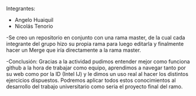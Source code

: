 Integrantes:
- Angelo Huaiquil
- Nicolás Tenorio

-Se creo un repositorio en conjunto con una rama master, de la cual cada integrante del grupo hizo su propia rama para luego editarla y finalmente hacer un Merge que iría directamente a la rama master.

-Conclusión: Gracias a la actividad pudimos entender mejor como funciona github a la hora de trabajar como equipo, aprendimos a navegar tanto por su web como por la ID (Intel IJ) y le dimos un uso real al hacer los distintos ejercicios dispuestos. Podremos aplicar todos estos conocimientos al desarrollo del trabajo universitario como seria el proyecto final del ramo.

